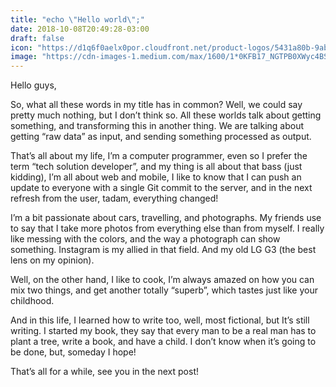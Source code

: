 ```yaml
---
title: "echo \"Hello world\";"
date: 2018-10-08T20:49:28-03:00
draft: false
icon: "https://d1q6f0aelx0por.cloudfront.net/product-logos/5431a80b-9ab9-486c-906a-e3d4b5ccaa96-hello-world.png"
image: "https://cdn-images-1.medium.com/max/1600/1*0KFB17_NGTPB0XWyc4BSgQ.jpeg"
---
```


Hello guys,

So, what all these words in my title has in common? Well, we could say pretty much nothing, but I don’t think so. All these worlds talk about getting something, and transforming this in another thing. We are talking about getting “raw data” as input, and sending something processed as output.

That’s all about my life, I’m a computer programmer, even so I prefer the term&nbsp;“tech solution developer”, and my thing is all about that bass (just kidding), I’m all about web and mobile, I like to know that I can push an update to everyone with a single Git commit to the server, and in the next refresh from the user, tadam, everything changed!

I’m a bit passionate about cars, travelling, and photographs. My friends use to say that I take more photos from everything else than from myself. I really like messing with the colors, and the way a photograph can show something. Instagram is my allied in that field. And my old LG G3 (the best lens on my opinion).

Well, on the other hand, I like to cook, I’m always amazed on how you can mix two things, and get another totally&nbsp;“superb”, which tastes just like your childhood.

And in this life, I learned how to write too, well, most fictional, but It’s still writing. I started my book, they say that every man to be a real man has to plant a tree, write a book, and have a child. I don’t know when it’s going to be done, but, someday I hope!

That’s all for a while, see you in the next post!
